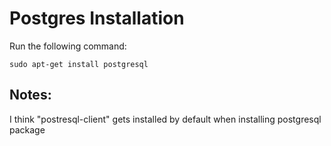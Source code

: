 # Postgres Installation

Run the following command:
```
sudo apt-get install postgresql
```

## Notes:
I think "postresql-client" gets installed by default when installing postgresql package
